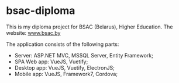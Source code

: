 # bsac-diploma
This is my diploma project for BSAC (Belarus), Higher Education. The website: www.bsac.by

The application consists of the following parts:
- Server: ASP.NET MVC, MSSQL Server, Entity Framework;
- SPA Web app: VueJS, Vuetify;
- Desktop app: VueJS, Vuetify, ElectronJS;
- Mobile app: VueJS, Framework7, Cordova; 

